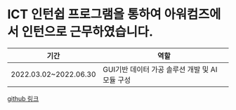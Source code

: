 # ICT 인턴쉽 프로그램을 통하여 아워컴즈에서 인턴으로 근무하였습니다.

|기간|역할|
|---|---|
|2022.03.02~2022.06.30|GUI기반 데이터 가공 솔루션 개발 및 AI 모듈 구성|

[github 링크](https://github.com/L-yejin/Pentaho-User-Group-Korea.github.io)
